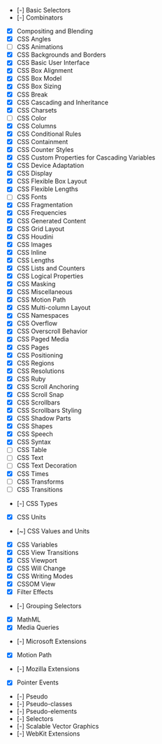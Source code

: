 - [-] Basic Selectors
- [-] Combinators
- [x] Compositing and Blending
- [x] CSS Angles
- [ ] CSS Animations
- [x] CSS Backgrounds and Borders
- [x] CSS Basic User Interface
- [x] CSS Box Alignment
- [x] CSS Box Model
- [x] CSS Box Sizing
- [x] CSS Break
- [x] CSS Cascading and Inheritance
- [x] CSS Charsets
- [ ] CSS Color
- [x] CSS Columns
- [x] CSS Conditional Rules
- [x] CSS Containment
- [x] CSS Counter Styles
- [x] CSS Custom Properties for Cascading Variables
- [x] CSS Device Adaptation
- [x] CSS Display
- [x] CSS Flexible Box Layout
- [x] CSS Flexible Lengths
- [ ] CSS Fonts
- [x] CSS Fragmentation
- [x] CSS Frequencies
- [x] CSS Generated Content
- [x] CSS Grid Layout
- [x] CSS Houdini
- [x] CSS Images
- [x] CSS Inline
- [x] CSS Lengths
- [x] CSS Lists and Counters
- [x] CSS Logical Properties
- [x] CSS Masking
- [x] CSS Miscellaneous
- [x] CSS Motion Path
- [x] CSS Multi-column Layout
- [x] CSS Namespaces
- [x] CSS Overflow
- [x] CSS Overscroll Behavior
- [x] CSS Paged Media
- [x] CSS Pages
- [x] CSS Positioning
- [x] CSS Regions
- [x] CSS Resolutions
- [x] CSS Ruby
- [x] CSS Scroll Anchoring
- [x] CSS Scroll Snap
- [x] CSS Scrollbars
- [x] CSS Scrollbars Styling
- [x] CSS Shadow Parts
- [x] CSS Shapes
- [x] CSS Speech
- [x] CSS Syntax
- [ ] CSS Table
- [ ] CSS Text
- [ ] CSS Text Decoration
- [x] CSS Times
- [ ] CSS Transforms
- [ ] CSS Transitions
- [-] CSS Types
- [x] CSS Units
- [~] CSS Values and Units
- [x] CSS Variables
- [x] CSS View Transitions
- [x] CSS Viewport
- [x] CSS Will Change
- [x] CSS Writing Modes
- [x] CSSOM View
- [x] Filter Effects
- [-] Grouping Selectors
- [x] MathML
- [x] Media Queries
- [-] Microsoft Extensions
- [x] Motion Path
- [-] Mozilla Extensions
- [x] Pointer Events
- [-] Pseudo
- [-] Pseudo-classes
- [-] Pseudo-elements
- [-] Selectors
- [-] Scalable Vector Graphics
- [-] WebKit Extensions
